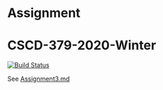 # Assignment

# CSCD-379-2020-Winter
[![Build Status](https://dev.azure.com/kmullins2/EWU-CSCD379-2020-Winter/_apis/build/status/pnotequalnp.EWU-CSCD379-2020-Winter?branchName=Assignment3)](https://dev.azure.com/kmullins2/EWU-CSCD379-2020-Winter/_build/latest?definitionId=2&branchName=Assignment3)

See [Assignment3.md](Assignment3.md)
